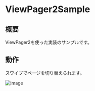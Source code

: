 # ViewPager2Sample

## 概要

ViewPager2を使った実装のサンプルです。

## 動作

スワイプでページを切り替えられます。

![image](https://user-images.githubusercontent.com/11660859/58809818-99ac6680-8657-11e9-8673-8ac6440ab176.png)
